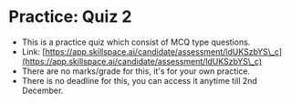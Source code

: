 # Practice: Quiz 2

* This is a practice quiz which consist of MCQ type questions.
* Link: [https://app.skillspace.ai/candidate/assessment/ldUKSzbYS\_c](https://app.skillspace.ai/candidate/assessment/ldUKSzbYS\_c)
* There are no marks/grade for this, it's for your own practice.
* There is no deadline for this, you can access it anytime till 2nd December.
